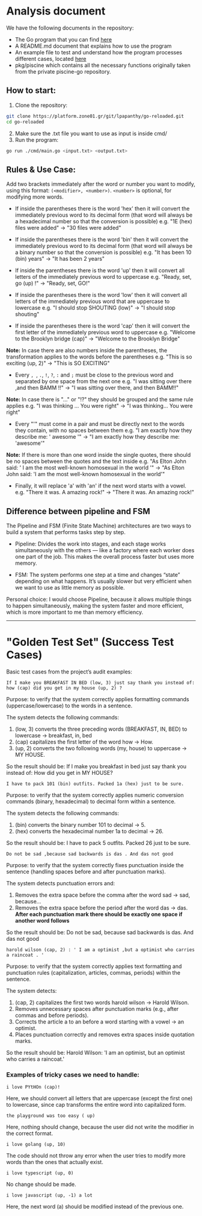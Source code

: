 # Analysis document

We have the following documents in the repository:
- The Go program that you can find [here](../cmd/main.go)
- A README.md document that explains how to use the program
- An example file to test and understand how the program processes different cases, located [here](../example.txt)
- pkg/piscine which contains all the necessary functions originally taken from the private piscine-go repository.

## How to start:

1) Clone the repository:
```bash
git clone https://platform.zone01.gr/git/lpapanthy/go-reloaded.git
cd go-reloaded
```
2) Make sure the .txt file you want to use as input is inside cmd/
3) Run the program:
```bash
go run ./cmd/main.go <input.txt> <output.txt>
```

## Rules & Use Case:

Add two brackets immediately after the word or number you want to modify, using this format: ``` (<modifier>, <number>) ```.
```<number>``` is optional, for modifying more words.

- If inside the parentheses there is the word 'hex' then it will convert the immediately
previous word to its decimal form (that word will always be a hexadecimal
number so that the conversion is possible)
e.g. "1E (hex) files were added" -> "30 files were added"

- If inside the parentheses there is the word 'bin' then it will convert the immediately
previous word to its decimal form (that word will always be a binary number so that the conversion is possible)
e.g. "It has been 10 (bin) years" -> "It has been 2 years"

- If inside the parentheses there is the word 'up' then it will convert all letters of the
immediately previous word to uppercase
e.g. "Ready, set, go (up) !" -> "Ready, set, GO!"

- If inside the parentheses there is the word 'low' then it will convert all letters of the
immediately previous word that are uppercase to lowercase
e.g. "I should stop SHOUTING (low)" -> "I should stop shouting"

- If inside the parentheses there is the word 'cap' then it will convert the first letter of the
immediately previous word to uppercase
e.g. "Welcome to the Brooklyn bridge (cap)" -> "Welcome to the Brooklyn Bridge"

**Note:** In case there are also numbers inside the parentheses, the transformation applies to the <number> words
before the parentheses
e.g. "This is so exciting (up, 2)" -> "This is SO EXCITING"

- Every `, `, `.`, `!`, `?`, `:` and `;` must be close to the previous word and
separated by one space from the next one
e.g. "I was sitting over there ,and then BAMM !!" -> "I was sitting over there, and then BAMM!!"

**Note:** In case there is "..." or "!?" they should be grouped and the same rule applies
e.g. "I was thinking ... You were right" -> "I was thinking... You were right"

- Every "'" must come in a pair and must be directly next to the words they contain,
with no spaces between them
e.g. "I am exactly how they describe me: ' awesome '" -> "I am exactly how they describe me: 'awesome'"

**Note:** If there is more than one word inside the single quotes, there should be no
spaces between the quotes and the text inside
e.g. "As Elton John said: ' I am the most well-known homosexual in the world '" -> "As Elton John said: 'I am the most well-known homosexual in the world'"

- Finally, it will replace 'a' with 'an' if the next word starts with a vowel.
e.g. "There it was. A amazing rock!" -> "There it was. An amazing rock!"

## Difference between pipeline and FSM

The Pipeline and FSM (Finite State Machine) architectures are two ways to build a system that performs tasks step by step.

- Pipeline: Divides the work into stages, and each stage works simultaneously with the others — like a factory where each worker does one part of the job.
This makes the overall process faster but uses more memory.

- FSM: The system performs one step at a time and changes “state” depending on what happens. It’s usually slower but very efficient when we want to
use as little memory as possible.

Personal choice: I would choose Pipeline, because it allows multiple things to happen simultaneously, making the system faster and more efficient, which is
more important to me than memory efficiency.

---------------------------------------------------------------------------------------------------------------------------------------------------------------------

# "Golden Test Set" (Success Test Cases)

Basic test cases from the project’s audit examples:

```If I make you BREAKFAST IN BED (low, 3) just say thank you instead of: how (cap) did you get in my house (up, 2) ?```

Purpose: to verify that the system correctly applies formatting commands (uppercase/lowercase)
to the words in a sentence.

The system detects the following commands:
1) (low, 3) converts the three preceding words (BREAKFAST, IN, BED) to lowercase -> breakfast, in, bed
2) (cap) capitalizes the first letter of the word how -> How.
3) (up, 2) converts the two following words (my, house) to uppercase -> MY HOUSE.

So the result should be:
If I make you breakfast in bed just say thank you instead of: How did you get in MY HOUSE?

```I have to pack 101 (bin) outfits. Packed 1a (hex) just to be sure.```

Purpose: to verify that the system correctly applies
numeric conversion commands (binary, hexadecimal) to decimal form within a sentence.

The system detects the following commands:
1) (bin) converts the binary number 101 to decimal → 5.
2) (hex) converts the hexadecimal number 1a to decimal → 26.

So the result should be:
I have to pack 5 outfits. Packed 26 just to be sure.

```Do not be sad ,because sad backwards is das . And das not good```

Purpose: to verify that the system correctly fixes punctuation
inside the sentence (handling spaces before and after punctuation marks).

The system detects punctuation errors and:
1) Removes the extra space before the comma after the word sad → sad, because...
2) Removes the extra space before the period after the word das → das.
**After each punctuation mark there should be exactly one space if another word follows**

So the result should be:
Do not be sad, because sad backwards is das. And das not good

```harold wilson (cap, 2) : ' I am a optimist ,but a optimist who carries a raincoat . '```

Purpose: to verify that the system correctly applies text formatting
and punctuation rules (capitalization, articles, commas, periods) within the sentence.

The system detects:
1) (cap, 2) capitalizes the first two words harold wilson → Harold Wilson.
2) Removes unnecessary spaces after punctuation marks (e.g., after commas and before periods).
3) Corrects the article a to an before a word starting with a vowel → an optimist.
4) Places punctuation correctly and removes extra spaces inside quotation marks.

So the result should be:
Harold Wilson: 'I am an optimist, but an optimist who carries a raincoat.'

### Examples of tricky cases we need to handle:

```i love PYtHOn (cap)!```

Here, we should convert all letters that are uppercase (except the first one)
to lowercase, since cap transforms the entire word into capitalized form.

```the playground was too easy ( up)```

Here, nothing should change, because the user did not write the modifier in the correct format.

```i love golang (up, 10)```

The code should not throw any error when the user tries to modify
more words than the ones that actually exist.

```i love typescript (up, 0)```

No change should be made.

```i love javascript (up, -1) a lot```

Here, the next word (a) should be modified instead of the previous one.
